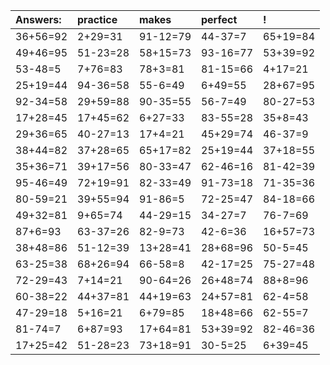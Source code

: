 | Answers: | practice | makes | perfect | ! |
| :--- | :--- | :--- | :--- | :--- |
| 36+56=92 | 2+29=31 | 91-12=79 | 44-37=7 | 65+19=84 | 
| 49+46=95 | 51-23=28 | 58+15=73 | 93-16=77 | 53+39=92 | 
| 53-48=5 | 7+76=83 | 78+3=81 | 81-15=66 | 4+17=21 | 
| 25+19=44 | 94-36=58 | 55-6=49 | 6+49=55 | 28+67=95 | 
| 92-34=58 | 29+59=88 | 90-35=55 | 56-7=49 | 80-27=53 | 
| 17+28=45 | 17+45=62 | 6+27=33 | 83-55=28 | 35+8=43 | 
| 29+36=65 | 40-27=13 | 17+4=21 | 45+29=74 | 46-37=9 | 
| 38+44=82 | 37+28=65 | 65+17=82 | 25+19=44 | 37+18=55 | 
| 35+36=71 | 39+17=56 | 80-33=47 | 62-46=16 | 81-42=39 | 
| 95-46=49 | 72+19=91 | 82-33=49 | 91-73=18 | 71-35=36 | 
| 80-59=21 | 39+55=94 | 91-86=5 | 72-25=47 | 84-18=66 | 
| 49+32=81 | 9+65=74 | 44-29=15 | 34-27=7 | 76-7=69 | 
| 87+6=93 | 63-37=26 | 82-9=73 | 42-6=36 | 16+57=73 | 
| 38+48=86 | 51-12=39 | 13+28=41 | 28+68=96 | 50-5=45 | 
| 63-25=38 | 68+26=94 | 66-58=8 | 42-17=25 | 75-27=48 | 
| 72-29=43 | 7+14=21 | 90-64=26 | 26+48=74 | 88+8=96 | 
| 60-38=22 | 44+37=81 | 44+19=63 | 24+57=81 | 62-4=58 | 
| 47-29=18 | 5+16=21 | 6+79=85 | 18+48=66 | 62-55=7 | 
| 81-74=7 | 6+87=93 | 17+64=81 | 53+39=92 | 82-46=36 | 
| 17+25=42 | 51-28=23 | 73+18=91 | 30-5=25 | 6+39=45 | 
